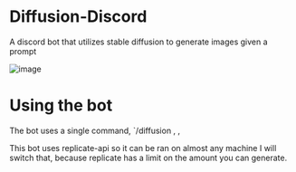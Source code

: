 # Diffusion-Discord 

A discord bot that utilizes stable diffusion to generate images given a prompt

![image](https://github.com/wertytop/diffusion-discord/assets/96458971/ba18f8cc-6349-4098-bf7b-f9c3750c0677)

# Using the bot

The bot uses a single command, `/diffusion <prompts>, <negative prompts>, <number of image>

This bot uses replicate-api so it can be ran on almost any machine
I will switch that, because replicate has a limit on the amount you can generate.
